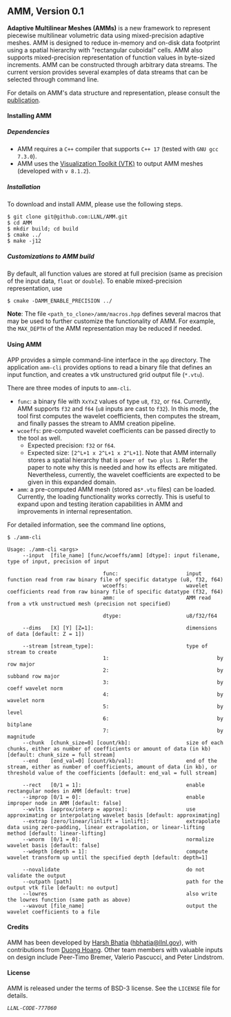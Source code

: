 ## AMM, Version 0.1

**Adaptive Multilinear Meshes (AMMs)** is a new framework to represent piecewise
multilinear volumetric data using mixed-precision adaptive meshes. AMM is
designed to reduce in-memory and on-disk data footprint using a spatial
hierarchy with "rectangular cuboidal" cells. AMM also supports mixed-precision
representation of function values in byte-sized increments. AMM can be
constructed through arbitrary data streams. The current version provides several
examples of data streams that can be selected through command line.

For details on AMM's data structure and representation, please consult the
[publication](https://ieeexplore.ieee.org/document/9751449).

#### Installing AMM

##### Dependencies

* AMM requires a `C++` compiler that supports `C++ 17` (tested with `GNU gcc 7.3.0`).
* AMM uses the [Visualization Toolkit (VTK)](https://www.vtk.org/ "VTK") to
output AMM meshes (developed with `v 8.1.2`).


##### Installation

To download and install AMM, please use the following steps.
```
$ git clone git@github.com:LLNL/AMM.git
$ cd AMM
$ mkdir build; cd build
$ cmake ../
$ make -j12
```


##### Customizations to AMM build

By default, all function values are stored at full precision (same as precision
  of the input data, `float` or `double`). To enable mixed-precision representation,
  use
```
$ cmake -DAMM_ENABLE_PRECISION ../
```

**Note**: The file `<path_to_clone>/amm/macros.hpp` defines several macros that
may be used to further customize the functionality of AMM. For example,
the `MAX_DEPTH` of the AMM representation may be reduced if needed.


#### Using AMM

APP provides a simple command-line interface in the `app` directory. The
application `amm-cli` provides options to read a binary file that defines an input function, and creates a vtk unstructured grid output file
(`*.vtu`).

There are three modes of inputs to `amm-cli`.
* `func`: a binary file with `XxYxZ` values of type `u8`, `f32`, or `f64`. Currently, AMM supports `f32` and `f64` (`u8` inputs are cast to `f32`). In this mode, the tool first computes the wavelet coefficients, then computes the stream, and finally passes the stream to AMM creation pipeline.
* `wcoeffs`: pre-computed wavelet coefficients can be passed directly to the tool as well.
  - Expected precision: `f32` or `f64`.
  - Expected size:  `[2^L+1 x 2^L+1 x 2^L+1]`. Note that AMM internally stores a spatial hierarchy that is `power of two plus 1`. Refer the paper to note why this is needed and how its effects are mitigated. Nevertheless, currently, the wavelet coefficients are expected to be given in this expanded domain.
* `amm`: a pre-computed AMM mesh (stored as`*.vtu` files) can be loaded. Currently, the loading functionality works correctly. This is useful to expand upon and testing iteration capabilities in AMM and improvements in internal representation.


For detailed information, see the command line options,
```
$ ./amm-cli

Usage: ./amm-cli <args>
	 --input  [file_name] [func/wcoeffs/amm] [dtype]: input filename, type of input, precision of input

                               func:                      input function read from raw binary file of specific datatype (u8, f32, f64)
                               wcoeffs:                   wavelet coefficients read from raw binary file of specific datatype (f32, f64)
                               amm:                       AMM read from a vtk unstructued mesh (precision not specified)

                               dtype:                     u8/f32/f64

	 --dims   [X] [Y] [Z=1]:                              dimensions of data [default: Z = 1])

	 --stream [stream_type]:                              type of stream to create
                               1:                                   by row major
                               2:                                   by subband row major
                               3:                                   by coeff wavelet norm
                               4:                                   by wavelet norm
                               5:                                   by level
                               6:                                   by bitplane
                               7:                                   by magnitude
	 --chunk  [chunk_size=0] [count/kb]:                  size of each chunks, either as number of coefficients or amount of data (in kb) [default: chunk_size = full stream]
	 --end    [end_val=0] [count/kb/val]:                 end of the stream, either as number of coefficients, amount of data (in kb), or threshold value of the coefficients [default: end_val = full stream]

	 --rect   [0/1 = 1]:                                  enable rectangular nodes in AMM [default: true]
	 --improp [0/1 = 0]:                                  enable improper node in AMM [default: false]
	 --wvlts  [approx/interp = approx]:                   use approximating or interpolating wavelet basis [default: approximating]
	 --extrap [zero/linear/linlift = linlift]:            extrapolate data using zero-padding, linear extrapolation, or linear-lifting method [default: linear-lifting]
	 --wnorm  [0/1 = 0]:                                  normalize wavelet basis [default: false]
	 --wdepth [depth = 1]:                                compute wavelet transform up until the specified depth [default: depth=1]

	 --novalidate                                         do not validate the output
	 --outpath [path]                                     path for the output vtk file [default: no output]
	 --lowres                                             also write the lowres function (same path as above)
	 --wavout [file_name]                                 output the wavelet coefficients to a file
```


#### Credits

AMM has been developed by [Harsh Bhatia](http://www.sci.utah.edu/~hbhatia) (hbhatia@llnl.gov), with contributions from [Duong Hoang](https://hoang-dt.github.io/). Other team members with valuable inputs on design include Peer-Timo Bremer, Valerio Pascucci, and Peter Lindstrom.



#### License

AMM is released under the terms of BSD-3 license. See the `LICENSE` file for details.

*`LLNL-CODE-777060`*
